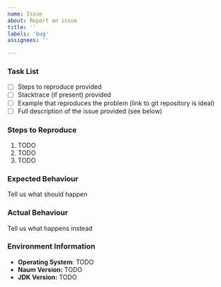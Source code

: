```yaml
---
name: Issue
about: Report an issue
title: ''
labels: 'bug'
assignees: ''

---
```


<!--
Thank you for reporting an issue, please review the task list below before submitting the
issue. Your issue report may be closed if the issue is incomplete and the below tasks not completed.

NOTE: If you are unsure about something and the issue is more of a question a better place to ask questions is on our Discussions space (https://github.com/kordamp/naum/discussions) or at Stack Overflow (https://stackoverflow.com/tags/naum. Please DO NOT use the issue tracker to ask questions.

-->

### Task List

- [ ] Steps to reproduce provided
- [ ] Stacktrace (if present) provided
- [ ] Example that reproduces the problem (link to git repository is ideal)
- [ ] Full description of the issue provided (see below)

### Steps to Reproduce

1. TODO
2. TODO
3. TODO

### Expected Behaviour

Tell us what should happen

### Actual Behaviour

Tell us what happens instead

### Environment Information

- **Operating System**: TODO
- **Naum Version:** TODO
- **JDK Version:** TODO
